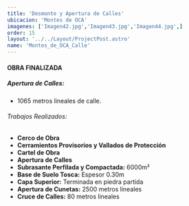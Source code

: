 ```yaml
---
title: 'Desmonte y Apertura de Calles'
ubicacion: 'Montes de OCA'
imagenes: ['Imagen42.jpg','Imagen43.jpg','Imagen44.jpg',]
order: 15
layout: '../../Layout/ProjectPost.astro'
name: 'Montes_de_OCA_Calle'
---
```

#### **OBRA FINALIZADA**
##### **Apertura de Calles:**
- 1065 metros lineales de calle.

###### Trabajos Realizados:

- **Cerco de Obra**
- **Cerramientos Provisorios y Vallados de Protección**
- **Cartel de Obra**
- **Apertura de Calles**
- **Subrasante Perfilada y Compactada:** 6000m²
- **Base de Suelo Tosca:** Espesor 0.30m
- **Capa Superior:** Terminada en piedra partida
- **Apertura de Cunetas:** 2500 metros lineales
- **Cruce de Calles:** 80 metros lineales
